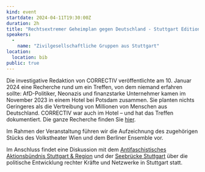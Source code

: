```yaml
---
kind: event
startdate: 2024-04-11T19:30:00Z
duration: 2h
title: "Rechtsextremer Geheimplan gegen Deutschland - Stuttgart Edition"
speakers:
  -
    name: "Zivilgesellschaftliche Gruppen aus Stuttgart"
location:
  location: bib
public: true
---
```

Die investigative Redaktion von CORRECTIV veröffentlichte am 10. Januar 2024 eine Recherche rund um ein Treffen, von dem niemand erfahren sollte: AfD-Politiker, Neonazis und finanzstarke Unternehmer kamen im November 2023 in einem Hotel bei Potsdam zusammen. Sie planten nichts Geringeres als die Vertreibung von Millionen von Menschen aus Deutschland. CORRECTIV war auch im Hotel – und hat das Treffen dokumentiert. Die ganze Recherche finden Sie [hier](https://correctiv.org/aktuelles/neue-rechte/2024/01/10/geheimplan-remigration-vertreibung-afd-rechtsextreme-november-treffen/).

Im Rahmen der Veranstaltung führen wir die Aufzeichnung des zugehörigen Stücks des Volkstheater Wien und dem Berliner Ensemble vor. 

Im Anschluss findet eine Diskussion mit dem [Antifaschistisches Aktionsbündnis Stuttgart & Region](https://aabstgt.wordpress.com) und der [Seebrücke Stuttgart](https://www.seebruecke.org/mach-mit/deutschland/baden-wuerttemberg/stuttgart) über die politische Entwicklung rechter Kräfte und Netzwerke in Stuttgart statt.
